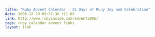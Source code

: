 ```yaml
---
title: "Ruby Advent Calendar : 25 Days of Ruby Joy and Celebration"
date: 2006-12-20 09:37:38 +11:00
link: http://www.rubyinside.com/advent2006/
tags: ruby calendar advent links
layout: link
---
```

